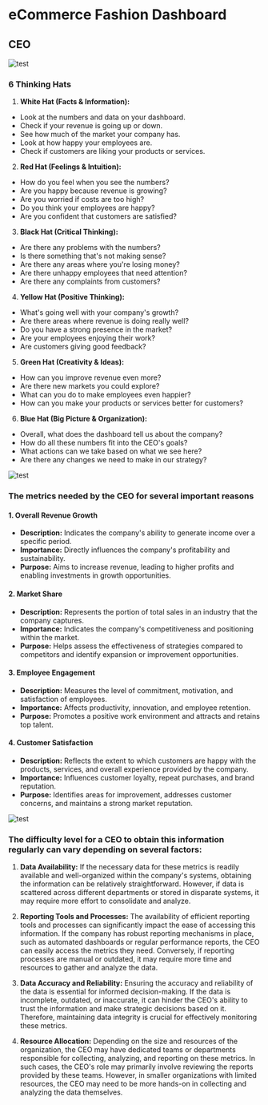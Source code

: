 # eCommerce Fashion Dashboard


## CEO
![test](screenshots/1_CEO.png)



### 6 Thinking Hats
1. **White Hat (Facts & Information):**
  - Look at the numbers and data on your dashboard.
  - Check if your revenue is going up or down.
  - See how much of the market your company has.
  - Look at how happy your employees are.
  - Check if customers are liking your products or services.

2. **Red Hat (Feelings & Intuition):**
  - How do you feel when you see the numbers?
  - Are you happy because revenue is growing?
  - Are you worried if costs are too high?
  - Do you think your employees are happy?
  - Are you confident that customers are satisfied?

3. **Black Hat (Critical Thinking):**
  - Are there any problems with the numbers?
  - Is there something that's not making sense?
  - Are there any areas where you're losing money?
  - Are there unhappy employees that need attention?
  - Are there any complaints from customers?

4. **Yellow Hat (Positive Thinking):**
  - What's going well with your company's growth?
  - Are there areas where revenue is doing really well?
  - Do you have a strong presence in the market?
  - Are your employees enjoying their work?
  - Are customers giving good feedback?

5. **Green Hat (Creativity & Ideas):**
  - How can you improve revenue even more?
  - Are there new markets you could explore?
  - What can you do to make employees even happier?
  - How can you make your products or services better for customers?

6. **Blue Hat (Big Picture & Organization):**
  - Overall, what does the dashboard tell us about the company?
  - How do all these numbers fit into the CEO's goals?
  - What actions can we take based on what we see here?
  - Are there any changes we need to make in our strategy?

![test](screenshots/1_CEO_QTD.png)
### The metrics needed by the CEO for several important reasons
#### 1. Overall Revenue Growth

- **Description:** Indicates the company's ability to generate income over a specific period.
- **Importance:** Directly influences the company's profitability and sustainability.
- **Purpose:** Aims to increase revenue, leading to higher profits and enabling investments in growth opportunities.

#### 2. Market Share

- **Description:** Represents the portion of total sales in an industry that the company captures.
- **Importance:** Indicates the company's competitiveness and positioning within the market.
- **Purpose:** Helps assess the effectiveness of strategies compared to competitors and identify expansion or improvement opportunities.

#### 3. Employee Engagement

- **Description:** Measures the level of commitment, motivation, and satisfaction of employees.
- **Importance:** Affects productivity, innovation, and employee retention.
- **Purpose:** Promotes a positive work environment and attracts and retains top talent.

#### 4. Customer Satisfaction

- **Description:** Reflects the extent to which customers are happy with the products, services, and overall experience provided by the company.
- **Importance:** Influences customer loyalty, repeat purchases, and brand reputation.
- **Purpose:** Identifies areas for improvement, addresses customer concerns, and maintains a strong market reputation.

  
![test](screenshots/1_CEO_YTD.png)
### The difficulty level for a CEO to obtain this information regularly can vary depending on several factors:

1. **Data Availability:** If the necessary data for these metrics is readily available and well-organized within the company's systems, obtaining the information can be relatively straightforward. However, if data is scattered across different departments or stored in disparate systems, it may require more effort to consolidate and analyze.

2. **Reporting Tools and Processes:** The availability of efficient reporting tools and processes can significantly impact the ease of accessing this information. If the company has robust reporting mechanisms in place, such as automated dashboards or regular performance reports, the CEO can easily access the metrics they need. Conversely, if reporting processes are manual or outdated, it may require more time and resources to gather and analyze the data.

3. **Data Accuracy and Reliability:** Ensuring the accuracy and reliability of the data is essential for informed decision-making. If the data is incomplete, outdated, or inaccurate, it can hinder the CEO's ability to trust the information and make strategic decisions based on it. Therefore, maintaining data integrity is crucial for effectively monitoring these metrics.

4. **Resource Allocation:** Depending on the size and resources of the organization, the CEO may have dedicated teams or departments responsible for collecting, analyzing, and reporting on these metrics. In such cases, the CEO's role may primarily involve reviewing the reports provided by these teams. However, in smaller organizations with limited resources, the CEO may need to be more hands-on in collecting and analyzing the data themselves.
